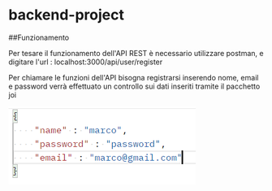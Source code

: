 # backend-project

##Funzionamento 

Per tesare il funzionamento dell'API REST è necessario utilizzare postman, e digitare l'url : localhost:3000/api/user/register

Per chiamare le funzioni dell'API bisogna registrarsi inserendo nome, email e password verrà effettuato un controllo sui dati inseriti tramite il pacchetto joi

![Scheme](https://github.com/azmi27-12/backend-project/blob/master/screenshoot/register.PNG)

